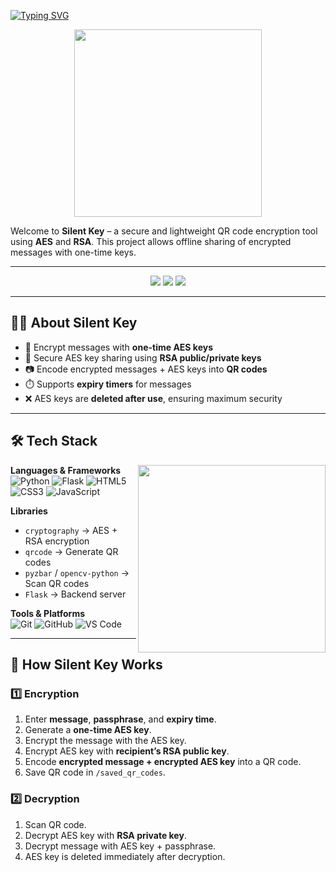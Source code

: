 <!-- Animated Header -->
[![Typing SVG](https://readme-typing-svg.demolab.com?font=Fira+Code&size=24&duration=4000&pause=500&color=F74747&center=true&vCenter=true&width=500&lines=Hi+there!+👋+I'm+Ajin;Silent+Key+%7C+Cryptography+Project;Secure+QR+Code+Encryption+Tool)](https://github.com/Aj12062001)

<p align="center">
  <img src="https://media.giphy.com/media/qgQUggAC3Pfv687qPC/giphy.gif" width="300" />
</p>

Welcome to **Silent Key** – a secure and lightweight QR code encryption tool using **AES** and **RSA**. This project allows offline sharing of encrypted messages with one-time keys.

---

<div align="center">
  <img src="https://komarev.com/ghpvc/?username=Aj12062001&color=101913&style=flat-square" />
  <img src="https://img.shields.io/github/stars/Aj12062001/silent_key?label=Stars&color=101913&style=flat-square" />
  <img src="https://img.shields.io/github/followers/Aj12062001?label=Followers&color=101913&style=flat-square" />
</div>

---

## 👨‍💻 About Silent Key

- 🔑 Encrypt messages with **one-time AES keys**  
- 🔐 Secure AES key sharing using **RSA public/private keys**  
- 📷 Encode encrypted messages + AES keys into **QR codes**  
- ⏱️ Supports **expiry timers** for messages  
- ❌ AES keys are **deleted after use**, ensuring maximum security  

---

## 🛠️ Tech Stack

<img src="https://media.giphy.com/media/26tn33aiTi1jkl6H6/giphy.gif" width="300px" align="right" />

**Languages & Frameworks**  
![Python](https://img.shields.io/badge/Python-3776AB?logo=python&logoColor=white)
![Flask](https://img.shields.io/badge/Flask-000000?logo=flask&logoColor=white)
![HTML5](https://img.shields.io/badge/HTML-E34F26?logo=html5&logoColor=white)
![CSS3](https://img.shields.io/badge/CSS3-1572B6?logo=css3&logoColor=white)
![JavaScript](https://img.shields.io/badge/JavaScript-F7DF1E?logo=javascript&logoColor=black)

**Libraries**  
- `cryptography` → AES + RSA encryption  
- `qrcode` → Generate QR codes  
- `pyzbar` / `opencv-python` → Scan QR codes  
- `Flask` → Backend server  

**Tools & Platforms**  
![Git](https://img.shields.io/badge/Git-F05032?logo=git&logoColor=white)
![GitHub](https://img.shields.io/badge/GitHub-181717?logo=github&logoColor=white)
![VS Code](https://img.shields.io/badge/VS%20Code-007ACC?logo=visualstudiocode&logoColor=white)

---

## 🚀 How Silent Key Works

### 1️⃣ Encryption
1. Enter **message**, **passphrase**, and **expiry time**.  
2. Generate a **one-time AES key**.  
3. Encrypt the message with the AES key.  
4. Encrypt AES key with **recipient’s RSA public key**.  
5. Encode **encrypted message + encrypted AES key** into a QR code.  
6. Save QR code in `/saved_qr_codes`.

### 2️⃣ Decryption
1. Scan QR code.  
2. Decrypt AES key with **RSA private key**.  
3. Decrypt message with AES key + passphrase.  
4. AES key is deleted immediately after decryption.  



